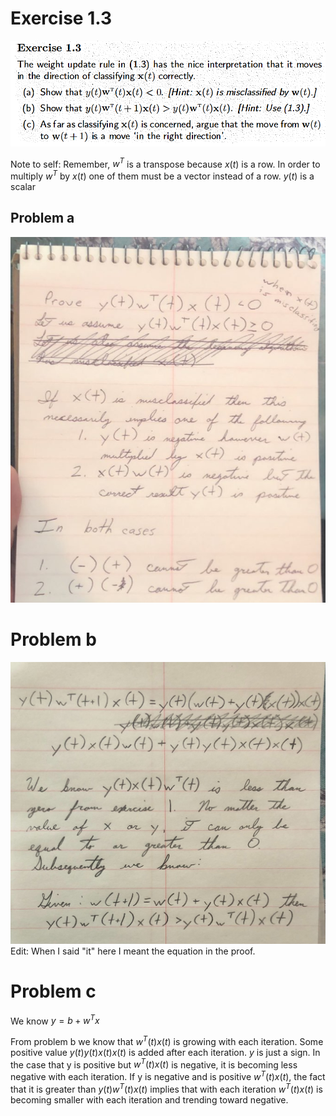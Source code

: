 # Exercise 1.3

![](images/2021-05-11-12-25-00.png)

Note to self: Remember, $w^T$ is a transpose because $x(t)$ is a row. In order to multiply $w^T$ by $x(t)$ one of them must be a vector instead of a row. $y(t)$ is a scalar 

## Problem a

![](images/2021-05-11-13-29-33.png)

# Problem b

![](images/2021-05-13-10-18-04.png)
Edit: When I said "it" here I meant the equation in the proof.

# Problem c

We know $y=b+w^Tx$

From problem b we know that $w^T(t)x(t)$ is growing with each iteration. Some positive value $y(t)y(t)x(t)x(t)$ is added after each iteration. $y$ is just a sign. In the case that y is positive but $w^T(t)x(t)$ is negative, it is becoming less negative with each iteration. If y is negative and is positive $w^T(t)x(t)$, the fact that it is greater than $y(t)w^T(t)x(t)$ implies that with each iteration $w^T(t)x(t)$ is becoming smaller with each iteration and trending toward negative.